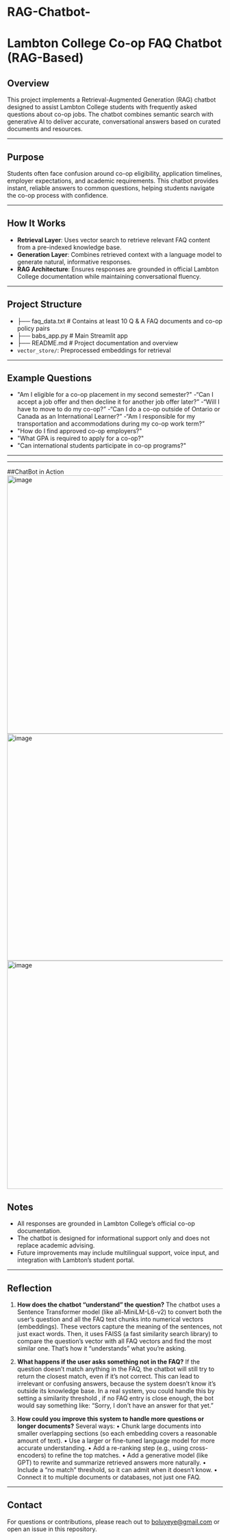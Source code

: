 # RAG-Chatbot-
#  Lambton College Co-op FAQ Chatbot (RAG-Based)

## Overview

This project implements a Retrieval-Augmented Generation (RAG) chatbot designed to assist Lambton College students with frequently asked questions about co-op jobs. The chatbot combines semantic search with generative AI to deliver accurate, conversational answers based on curated documents and resources.

---

## Purpose

Students often face confusion around co-op eligibility, application timelines, employer expectations, and academic requirements. This chatbot provides instant, reliable answers to common questions, helping students navigate the co-op process with confidence.

---

##  How It Works

- **Retrieval Layer**: Uses vector search to retrieve relevant FAQ content from a pre-indexed knowledge base.
- **Generation Layer**: Combines retrieved context with a language model to generate natural, informative responses.
- **RAG Architecture**: Ensures responses are grounded in official Lambton College documentation while maintaining conversational fluency.

---

## Project Structure

- ├── faq_data.txt           # Contains at least 10 Q & A  FAQ documents and co-op policy pairs
- ├── babs_app.py         # Main Streamlit app
- ├── README.md              # Project documentation and overview
- `vector_store/`: Preprocessed embeddings for retrieval



---

## Example Questions

- "Am I eligible for a co-op placement in my second semester?"
-“Can I accept a job offer and then decline it for another job offer later?”
-“Will I have to move to do my co-op?”
-“Can I do a co-op outside of Ontario or Canada as an International Learner?”
-“Am I responsible for my transportation and accommodations during my co-op work term?”
- "How do I find approved co-op employers?"
- "What GPA is required to apply for a co-op?"
- "Can international students participate in co-op programs?"


---

---
##ChatBot in Action
 <img width="915" height="602" alt="image" src="https://github.com/user-attachments/assets/81ad3478-775d-412e-9812-89bf0387384b" />
 <img width="719" height="529" alt="image" src="https://github.com/user-attachments/assets/7c3d8d4c-ff52-45eb-a5f0-4f3c6b34ac19" />
 <img width="806" height="532" alt="image" src="https://github.com/user-attachments/assets/c9f50146-2d7f-4e0f-9621-d700913301eb" />




 

 
## Notes

- All responses are grounded in Lambton College’s official co-op documentation.
- The chatbot is designed for informational support only and does not replace academic advising.
- Future improvements may include multilingual support, voice input, and integration with Lambton’s student portal.

---

## Reflection

1. **How does the chatbot “understand” the question?**
The chatbot uses a Sentence Transformer model (like all-MiniLM-L6-v2) to convert both the user’s question and all the FAQ text chunks into numerical vectors (embeddings).
These vectors capture the meaning of the sentences, not just exact words.
Then, it uses FAISS (a fast similarity search library) to compare the question’s vector with all FAQ vectors and find the most similar one. That’s how it “understands” what you’re asking.

2. **What happens if the user asks something not in the FAQ?**
If the question doesn’t match anything in the FAQ, the chatbot will still try to return the closest match, even if it’s not correct. This can lead to irrelevant or confusing answers, because the system doesn’t know it’s outside its knowledge base.
In a real system, you could handle this by setting a similarity threshold , if no FAQ entry is close enough, the bot would say something like:
“Sorry, I don’t have an answer for that yet.”

3. **How could you improve this system to handle more questions or longer documents?**
Several ways:
•	Chunk large documents into smaller overlapping sections (so each embedding covers a reasonable amount of text).
•	Use a larger or fine-tuned language model for more accurate understanding.
•	Add a re-ranking step (e.g., using cross-encoders) to refine the top matches.
•	Add a generative model (like GPT) to rewrite and summarize retrieved answers more naturally.
•	Include a “no match” threshold, so it can admit when it doesn’t know.
•	Connect it to multiple documents or databases, not just one FAQ.
---

## Contact

For questions or contributions, please reach out to boluyeye@gmail.com or open an issue in this repository.

